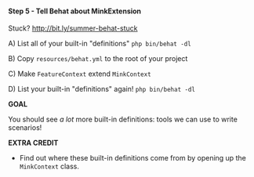 #### Step 5 - Tell Behat about MinkExtension
Stuck? http://bit.ly/summer-behat-stuck

A) List all of your built-in "definitions"
`php bin/behat -dl`

B) Copy `resources/behat.yml` to the root of your project

C) Make `FeatureContext` extend `MinkContext`

D) List your built-in "definitions" again!
`php bin/behat -dl`

**GOAL**

You should see *a lot* more built-in definitions: tools
we can use to write scenarios!

**EXTRA CREDIT**

* Find out where these built-in definitions come from by
opening up the `MinkContext` class. 
